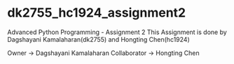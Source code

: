 # dk2755_hc1924_assignment2
Advanced Python Programming - Assignment 2
This Assignment is done by Dagshayani Kamalaharan(dk2755) and Hongting Chen(hc1924)

Owner -> Dagshayani Kamalaharan
Collaborator -> Hongting Chen
